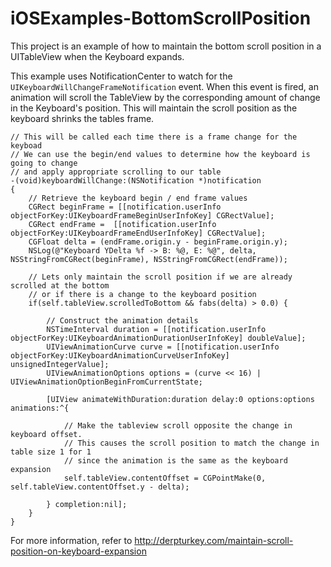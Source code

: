iOSExamples-BottomScrollPosition
================================

This project is an example of how to maintain the bottom scroll position in a UITableView when the Keyboard expands.

This example uses NotificationCenter to watch for the `UIKeyboardWillChangeFrameNotification` event. When this event is fired, an animation will scroll the TableView by the corresponding amount of change in the Keyboard's position. This will maintain the scroll position as the keyboard shrinks the tables frame.

```
// This will be called each time there is a frame change for the keyboad
// We can use the begin/end values to determine how the keyboard is going to change
// and apply appropriate scrolling to our table
-(void)keyboardWillChange:(NSNotification *)notification
{
    // Retrieve the keyboard begin / end frame values
    CGRect beginFrame = [[notification.userInfo objectForKey:UIKeyboardFrameBeginUserInfoKey] CGRectValue];
    CGRect endFrame =  [[notification.userInfo objectForKey:UIKeyboardFrameEndUserInfoKey] CGRectValue];
    CGFloat delta = (endFrame.origin.y - beginFrame.origin.y);
    NSLog(@"Keyboard YDelta %f -> B: %@, E: %@", delta, NSStringFromCGRect(beginFrame), NSStringFromCGRect(endFrame));
    
    // Lets only maintain the scroll position if we are already scrolled at the bottom
    // or if there is a change to the keyboard position
    if(self.tableView.scrolledToBottom && fabs(delta) > 0.0) {
        
        // Construct the animation details
        NSTimeInterval duration = [[notification.userInfo objectForKey:UIKeyboardAnimationDurationUserInfoKey] doubleValue];
        UIViewAnimationCurve curve = [[notification.userInfo objectForKey:UIKeyboardAnimationCurveUserInfoKey] unsignedIntegerValue];
        UIViewAnimationOptions options = (curve << 16) | UIViewAnimationOptionBeginFromCurrentState;
        
        [UIView animateWithDuration:duration delay:0 options:options animations:^{
            
            // Make the tableview scroll opposite the change in keyboard offset.
            // This causes the scroll position to match the change in table size 1 for 1
            // since the animation is the same as the keyboard expansion
            self.tableView.contentOffset = CGPointMake(0, self.tableView.contentOffset.y - delta);
            
        } completion:nil];
    }
}
```

For more information, refer to http://derpturkey.com/maintain-scroll-position-on-keyboard-expansion
